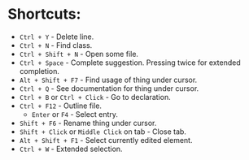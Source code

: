 # Shortcuts:
- `Ctrl + Y` - Delete line.
- `Ctrl + N` - Find class.
- `Ctrl + Shift + N` - Open some file.
- `Ctrl + Space` - Complete suggestion. Pressing twice for extended completion.
- `Alt + Shift + F7` - Find usage of thing under cursor.
- `Ctrl + Q` - See documentation for thing under cursor.
- `Ctrl + B` or `Ctrl + Click` - Go to declaration.
- `Ctrl + F12` - Outline file.
  - `Enter` or `F4` - Select entry.
- `Shift + F6` - Rename thing under cursor.
- `Shift + Click` or `Middle Click` on tab - Close tab.
- `Alt + Shift + F1` - Select currently edited element.
- `Ctrl + W` - Extended selection.
